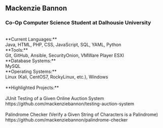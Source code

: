## Mackenzie Bannon </br>
### Co-Op Computer Science Student at Dalhousie University </br>
</br>
**Current Languages:** </br>
  Java, HTML, PHP, CSS, JavaScript, SQL, YAML, Python </br>
**Tools:** </br> 
  Git, GitHub, Ansible, SecurityOnion, VMWare Player ESXI </br>
**Database Systems:** </br>
  MySQL </br>
**Operating Systems:** </br>
  Linux (Kali, CentOS7, RockyLinux, etc.), Windows </br>
</br>
**Highlighted Projects:** </br> 
</br>
JUnit Testing of a Given Online Auction System </br>
https://github.com/mackenziebannon/testing-auction-system </br>
</br>
Palindrome Checker (Verify a Given String of Characters is a Palindrome) </br>
https://github.com/mackenziebannon/palindrome-checker
